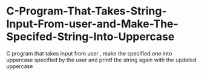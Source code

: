 # C-Program-That-Takes-String-Input-From-user-and-Make-The-Specifed-String-Into-Uppercase
C program that takes input from user , make the specified one into uppercase specified by the user and printf the string again with the updated uppercase

